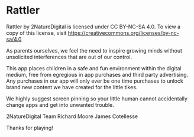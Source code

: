 # Rattler

Rattler by 2NatureDigital is licensed under CC BY-NC-SA 4.0. To view a copy of this license, visit https://creativecommons.org/licenses/by-nc-sa/4.0

As parents ourselves, we feel the need to inspire growing minds without unsolicited interferences that are out of our control.
   
This app places children in a safe and fun environment within the digital medium, free from egregious in app purchases and third party advertising.  Any purchases in our app will only ever be one time purchases to unlock brand new content we have created for the little tikes.
   
We highly suggest screen pinning so your little human cannot accidentally change apps and get into unwanted trouble.

2NatureDigital Team
    Richard Moore
    James Cotellesse

Thanks for playing!
